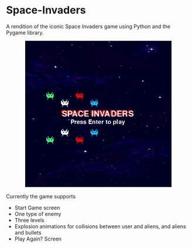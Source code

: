 # Space-Invaders
A rendition of the iconic Space Invaders game using Python and the Pygame library.

<p align="center">
  <img width="400" height="400" src="game_images/start_game_screen.png">
</p>

Currently the game supports
- Start Game screen
- One type of enemy
- Three levels
- Explosion animations for collisions between user and aliens, and aliens and bullets
- Play Again? Screen
